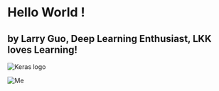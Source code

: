 # Hello World !
## by Larry Guo, Deep Learning Enthusiast, LKK loves Learning!  

![Keras logo](https://s3.amazonaws.com/keras.io/img/keras-logo-2018-large-1200.png)

![Me](https://drive.google.com/drive/u/0/my-drive/IMG_5958.JPG)
